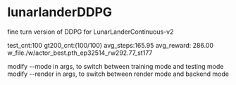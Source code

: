 # lunarlanderDDPG
fine turn version of DDPG for LunarLanderContinuous-v2


test_cnt:100 gt200_cnt:(100/100) avg_steps:165.95 avg_reward: 286.00 w_file./w/actor_best.pth_ep32514_rw292.77_st177


modify --mode in args, to switch between training mode and testing mode
modify --render in args, to switch between render mode and backend mode

